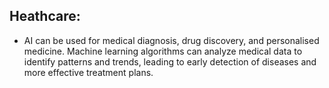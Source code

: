 ## Heathcare:
 - AI can be used for medical diagnosis, drug discovery, and personalised medicine. Machine learning algorithms can analyze medical data to identify patterns and trends, leading to early detection of diseases and
   more effective treatment plans.
